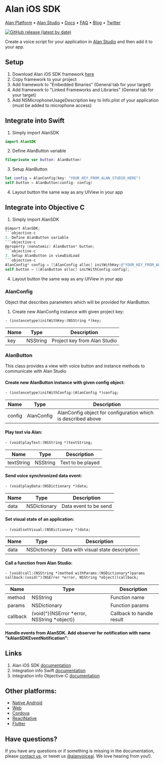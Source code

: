 # Alan iOS SDK

[Alan Platform](https://alan.app/) • [Alan Studio](https://studio.alan.app/register) • [Docs](https://alan.app/docs/intro.html) • [FAQ](https://alan.app/docs/additional/faq.html) •
[Blog](https://alan.app/blog/) • [Twitter](https://twitter.com/alanvoiceai)

[![GitHub release (latest by date)](https://img.shields.io/github/v/release/alan-ai/alan-sdk-ios)](https://github.com/alan-ai/alan-sdk-ios/releases)

Create a voice script for your application in [Alan Studio](https://studio.alan.app/register) and then add it to your app.

## Setup
1. Download Alan iOS SDK framework [here](https://github.com/alan-ai/alan-sdk-ios/releases)
2. Copy framework to your project
3. Add framework to "Embedded Binaries" (General tab for your target)
4. Add framework to "Linked Frameworks and Libraries" (General tab for your target)
5. Add NSMicrophoneUsageDescription key to Info.plist of your application (must be added to microphone access)

## Integrate into Swift
1. Simply import AlanSDK
```swift
import AlanSDK
```
2. Define AlanButton variable
```swift
fileprivate var button: AlanButton!
```
3. Setup AlanButton
```swift
let config = AlanConfig(key: "YOUR_KEY_FROM_ALAN_STUDIO_HERE")
self.button = AlanButton(config: config)
```
4. Layout button the same way as any UIView in your app

## Integrate into Objective C
1. Simply import AlanSDK
```objective-c
@import AlanSDK;
```objective-c
2. Define AlanButton variable
```objective-c
@property (nonatomic) AlanButton* button;
```objective-c
3. Setup AlanButton in viewDidLoad
```objective-c
AlanConfig* config = [[AlanConfig alloc] initWithKey:@"YOUR_KEY_FROM_ALAN_STUDIO_HERE"];
self.button = [[AlanButton alloc] initWithConfig:config];
```
4. Layout button the same way as any UIView in your app

### AlanConfig

Object that describes parameters which will be provided for AlanButton.

1. Create new AlanConfig instance with given project key:

```
- (instancetype)initWithKey:(NSString *)key;
```

|**Name**  | **Type** | **Description** |
|--|--|--|
| key  | NSString | Project key from Alan Studio |

### AlanButton

This class provides a view with voice button and instance methods to communicate with Alan Studio

#### Create new AlanButton instance with given config object:

```
- (instancetype)initWithConfig:(AlanConfig *)config;
```

|**Name**  | **Type** | **Description** |
|--|--|--|
| config  | AlanConfig | AlanConfig object for configuration which is described above |

#### Play text via Alan:

```
- (void)playText:(NSString *)textString;
```

|**Name**  | **Type** | **Description** |
|--|--|--|
| textString  | NSString | Text to be played |

#### Send voice synchronized data event:

```
- (void)playData:(NSDictionary *)data;
```

|**Name**  | **Type** | **Description** |
|--|--|--|
| data  | NSDictionary | Data event to be send |

#### Set visual state of an application:

```
- (void)setVisual:(NSDictionary *)data;
```

|**Name**  | **Type** | **Description** |
|--|--|--|
| data  | NSDictionary | Data with visual state description |

#### Call a function from Alan Studio:

```
- (void)call:(NSString *)method withParams:(NSDictionary*)params callback:(void(^)(NSError *error, NSString *object))callback;
```

|**Name**  | **Type** | **Description** |
|--|--|--|
| method  | NSString | Function name |
| params  | NSDictionary | Function params |
| callback  | (void(^)(NSError *error, NSString *object)) | Callback to handle result |

#### Handle events from AlanSDK. Add observer for notification with name "kAlanSDKEventNotification":



## Links
1. Alan iOS SDK [documentation](https://alan.app/docs/integrations/ios.html#download)
2. Integration info Swift [documentation](https://alan.app/docs/integrations/ios.html#integrate-into-swift)
3. Integration info Objective-C [documentation](https://alan.app/docs/integrations/ios.html#integrate-into-objective-c)

## Other platforms:
* [Native Android](https://github.com/alan-ai/alan-sdk-android)
* [Web](https://github.com/alan-ai/alan-sdk-web)
* [Cordova](https://github.com/alan-ai/alan-sdk-cordova)
* [ReactNative](https://github.com/alan-ai/alan-sdk-reactnative)
* [Flutter](https://pub.dev/packages/alan_voice)

## Have questions?
If you have any questions or if something is missing in the documentation, please [contact us](mailto:support@alan.app), or tweet us [@alanvoiceai](https://twitter.com/alanvoiceai). We love hearing from you!).
